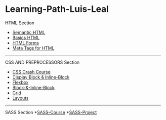 # Learning-Path-Luis-Leal

HTML Section
* [Semantic HTML](https://github.com/0Mando/Learning-Path)
* [Basics HTML](https://github.com/0Mando/Crash-Course)
* [HTML Forms](https://github.com/0Mando/Learning-Path-Luis-Leal/tree/main/Forms)
* [Meta Tags for HTML](https://github.com/0Mando/Learning-Path-Luis-Leal/tree/main/Meta%20Tags)
---
CSS AND PREPROCESSORS Section
* [CSS Crash Course](https://github.com/0Mando/Learning-Path-Luis-Leal/tree/main/CSS%20Crash%20Course)
* [Display Block & Inline-Block](https://github.com/0Mando/Learning-Path-Luis-Leal/tree/main/Display%20CSS/Block%20%26%20Inline-Block)
* [Flexbox](https://github.com/0Mando/Learning-Path-Luis-Leal/tree/main/Display%20CSS/Flexbox)
* [Block-&-Inline-Block](https://github.com/0Mando/Learning-Path-Luis-Leal/tree/main/Display%20CSS/Block%20%26%20Inline-Block)
* [Grid](https://github.com/0Mando/Learning-Path-Luis-Leal/tree/main/Display%20CSS/Grid)
* [Layouts](https://github.com/0Mando/Learning-Path-Luis-Leal/tree/main/Display%20CSS/Layouts)
---
SASS Section
*[SASS-Course](https://github.com/0Mando/Learning-Path-Luis-Leal/tree/main/SASS%20Course)
*[SASS-Project](https://github.com/0Mando/Learning-Path-Luis-Leal/tree/main/Project%20SASS)